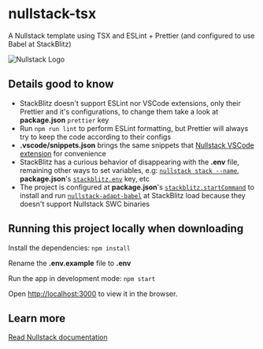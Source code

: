 # nullstack-tsx

A Nullstack template using TSX and ESLint + Prettier (and configured to use Babel at StackBlitz)

![Nullstack Logo](https://raw.githubusercontent.com/nullstack/nullstack/master/nullstack.png)

## Details good to know

- StackBlitz doesn't support ESLint nor VSCode extensions, only their Prettier and it's configurations, to change them take a look at **package.json** `prettier` key
- Run `npm run lint` to perform ESLint formatting, but Prettier will always try to keep the code according to their configs
- **.vscode/snippets.json** brings the same snippets that [Nullstack VSCode extension](https://marketplace.visualstudio.com/items?itemName=ChristianMortaro.vscode-nullstack) for convenience
- StackBlitz has a curious behavior of disappearing with the **.env** file, remaining other ways to set variables, e.g: [`nullstack stack --name`](https://github.com/nullstack/nullstack/blob/master/scripts/index.js#L100), **package.json**'s [`stackblitz.env`](https://developer.stackblitz.com/platform/webcontainers/project-config#env) key, etc
- The project is configured at **package.json**'s [`stackblitz.startCommand`](https://developer.stackblitz.com/platform/webcontainers/project-config#startcommand) to install and run [`nullstack-adapt-babel`](https://github.com/GuiDevloper/nullstack-adapters/tree/main/nullstack-adapt-babel) at StackBlitz load because they doesn't support Nullstack SWC binaries

## Running this project locally when downloading

Install the dependencies: `npm install`

Rename the **.env.example** file to **.env**

Run the app in development mode: `npm start`

Open [http://localhost:3000](http://localhost:3000) to view it in the browser.

## Learn more

[Read Nullstack documentation](https://nullstack.app/documentation)
